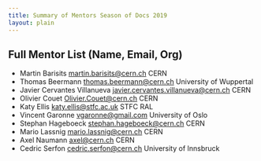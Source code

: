 ```yaml
---
title: Summary of Mentors Season of Docs 2019
layout: plain
---
```


## Full Mentor List (Name, Email, Org)

* Martin Barisits [martin.barisits@cern.ch](mailto:martin.barisits@cern.ch) CERN
* Thomas Beermann [thomas.beermann@cern.ch](mailto:thomas.beermann@cern.ch) University of Wuppertal
* Javier Cervantes Villanueva [javier.cervantes.villanueva@cern.ch](mailto:javier.cervantes.villanueva@cern.ch) CERN
* Olivier Couet [Olivier.Couet@cern.ch](mailto:Olivier.Couet@cern.ch) CERN
* Katy Ellis [katy.ellis@stfc.ac.uk](mailto:katy.ellis@stfc.ac.uk) STFC RAL
* Vincent Garonne [vgaronne@gmail.com](mailto:vgaronne@gmail.com) University of Oslo
* Stephan Hageboeck [stephan.hageboeck@cern.ch](mailto:stephan.hageboeck@cern.ch) CERN
* Mario Lassnig [mario.lassnig@cern.ch](mailto:mario.lassnig@cern.ch) CERN
* Axel Naumann [axel@cern.ch](mailto:axel@cern.ch) CERN
* Cedric Serfon [cedric.serfon@cern.ch](mailto:cedric.serfon@cern.ch) University of Innsbruck
